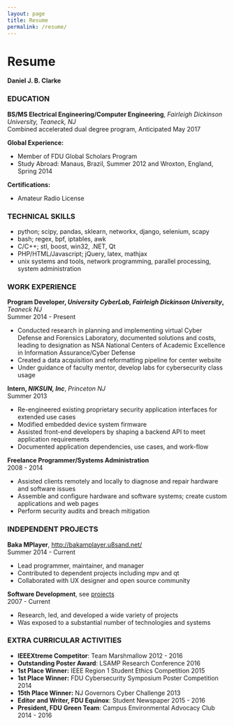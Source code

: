 ```yaml
---
layout: page
title: Resume
permalink: /resume/
---
```


# Resume

**Daniel J. B. Clarke**

### EDUCATION

**BS/MS Electrical Engineering/Computer Engineering**, *Fairleigh Dickinson University, Teaneck, NJ*  
Combined accelerated dual degree program, Anticipated May 2017

**Global Experience:**

- Member of FDU Global Scholars Program
- Study Abroad: Manaus, Brazil, Summer 2012 and Wroxton, England, Spring 2014

**Certifications:**

- Amateur Radio License

### TECHNICAL SKILLS

- python; scipy, pandas, sklearn, networkx, django, selenium, scapy
- bash; regex, bpf, iptables, awk
- C/C++; stl, boost, win32, .NET, Qt
- PHP/HTML/Javascript; jQuery, latex, mathjax
- unix systems and tools, network programming, parallel processing, system administration

### WORK EXPERIENCE

**Program Developer, *University CyberLab, Fairleigh Dickinson University*,** *Teaneck NJ*  
Summer 2014 - Present

- Conducted research in planning and implementing virtual Cyber Defense and Forensics Laboratory, documented solutions and costs, leading to designation as NSA National Centers of Academic Excellence in Information Assurance/Cyber Defense
- Created a data acquisition and reformatting pipeline for center website
- Under guidance of faculty mentor, develop labs for cybersecurity class usage

**Intern, *NIKSUN, Inc***, *Princeton NJ*  
Summer 2013

- Re-engineered existing proprietary security application interfaces for extended use cases
- Modified embedded device system firmware
- Assisted front-end developers by shaping a backend API to meet application requirements
- Documented application dependencies, use cases, and work-flow

**Freelance Programmer/Systems Administration**  
2008 - 2014

- Assisted clients remotely and locally to diagnose and repair hardware and software issues
- Assemble and configure hardware and software systems; create custom applications and web pages
- Perform security audits and breach mitigation

### INDEPENDENT PROJECTS

**Baka MPlayer**, <http://bakamplayer.u8sand.net/>  
Summer 2014 - Current

- Lead programmer, maintainer, and manager
- Contributed to dependent projects including mpv and qt
- Collaborated with UX designer and open source community

**Software Development**, see [projects](/projects/)  
2007 - Current

- Research, led, and developed a wide variety of projects
- Was exposed to a substantial number of technologies and systems

### EXTRA CURRICULAR ACTIVITIES

- **IEEEXtreme Competitor**: Team Marshmallow 2012 - 2016
- **Outstanding Poster Award**: LSAMP Research Conference 2016
- **1st Place Winner:** IEEE Region 1 Student Ethics Competition 2015
- **1st Place Winner:** FDU Cybersecurity Symposium Poster Competition 2014
- **15th Place Winner:** NJ Governors Cyber Challenge 2013
- **Editor and Writer, FDU Equinox**: Student Newspaper 2015 - 2016
- **President, FDU Green Team**: Campus Environmental Advocacy Club 2014 - 2016
